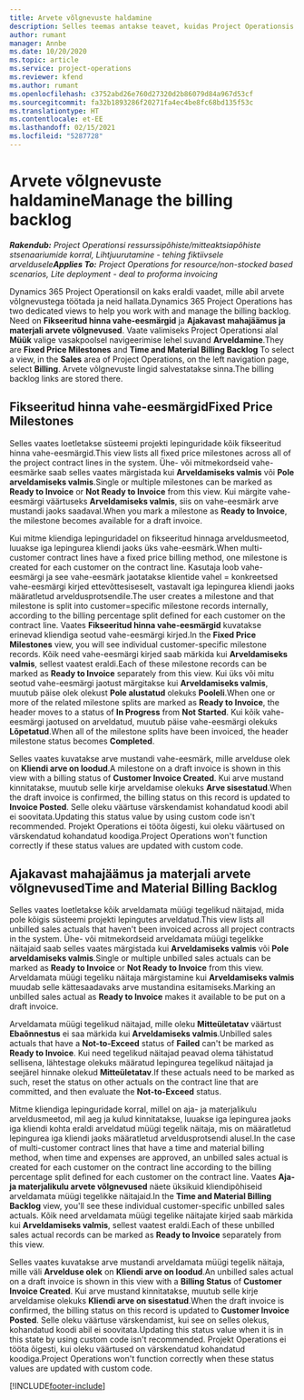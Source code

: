 ```yaml
---
title: Arvete võlgnevuste haldamine
description: Selles teemas antakse teavet, kuidas Project Operationsis arvete võlgnevusi vaadata ja nendega töötada.
author: rumant
manager: Annbe
ms.date: 10/20/2020
ms.topic: article
ms.service: project-operations
ms.reviewer: kfend
ms.author: rumant
ms.openlocfilehash: c3752abd26e760d27320d2b86079d84a967d53cf
ms.sourcegitcommit: fa32b1893286f20271fa4ec4be8fc68bd135f53c
ms.translationtype: HT
ms.contentlocale: et-EE
ms.lasthandoff: 02/15/2021
ms.locfileid: "5287728"
---
```

# <a name="manage-the-billing-backlog"></a><span data-ttu-id="a2ca0-103">Arvete võlgnevuste haldamine</span><span class="sxs-lookup"><span data-stu-id="a2ca0-103">Manage the billing backlog</span></span>

<span data-ttu-id="a2ca0-104">_**Rakendub:** Project Operationsi ressurssipõhiste/mitteaktsiapõhiste stsenaariumide korral,  Lihtjuurutamine - tehing fiktiivsele arveldusele_</span><span class="sxs-lookup"><span data-stu-id="a2ca0-104">_**Applies To:** Project Operations for resource/non-stocked based scenarios, Lite deployment - deal to proforma invoicing_</span></span>

<span data-ttu-id="a2ca0-105">Dynamics 365 Project Operationsil on kaks eraldi vaadet, mille abil arvete võlgnevustega töötada ja neid hallata.</span><span class="sxs-lookup"><span data-stu-id="a2ca0-105">Dynamics 365 Project Operations has two dedicated views to help you work with and manage the billing backlog.</span></span> <span data-ttu-id="a2ca0-106">Need on **Fikseeritud hinna vahe-eesmärgid** ja **Ajakavast mahajäämus ja materjali arvete võlgnevused**. Vaate valimiseks Project Operationsi alal **Müük** valige vasakpoolsel navigeerimise lehel suvand **Arveldamine**.</span><span class="sxs-lookup"><span data-stu-id="a2ca0-106">They are **Fixed Price Milestones** and **Time and Material Billing Backlog** To select a view, in the **Sales** area of Project Operations, on the left navigation page, select **Billing**.</span></span> <span data-ttu-id="a2ca0-107">Arvete võlgnevuste lingid salvestatakse sinna.</span><span class="sxs-lookup"><span data-stu-id="a2ca0-107">The billing backlog links are stored there.</span></span>

## <a name="fixed-price-milestones"></a><span data-ttu-id="a2ca0-108">Fikseeritud hinna vahe-eesmärgid</span><span class="sxs-lookup"><span data-stu-id="a2ca0-108">Fixed Price Milestones</span></span>

<span data-ttu-id="a2ca0-109">Selles vaates loetletakse süsteemi projekti lepinguridade kõik fikseeritud hinna vahe-eesmärgid.</span><span class="sxs-lookup"><span data-stu-id="a2ca0-109">This view lists all fixed price milestones across all of the project contract lines in the system.</span></span> <span data-ttu-id="a2ca0-110">Ühe- või mitmekordseid vahe-eesmärke saab selles vaates märgistada kui **Arveldamiseks valmis** või **Pole arveldamiseks valmis**.</span><span class="sxs-lookup"><span data-stu-id="a2ca0-110">Single or multiple milestones can be marked as **Ready to Invoice** or **Not Ready to Invoice** from this view.</span></span> <span data-ttu-id="a2ca0-111">Kui märgite vahe-eesmärgi väärtuseks **Arveldamiseks valmis**, siis on vahe-eesmärk arve mustandi jaoks saadaval.</span><span class="sxs-lookup"><span data-stu-id="a2ca0-111">When you mark a milestone as **Ready to Invoice**, the milestone becomes available for a draft invoice.</span></span>

<span data-ttu-id="a2ca0-112">Kui mitme kliendiga lepinguridadel on fikseeritud hinnaga arveldusmeetod, luuakse iga lepingurea kliendi jaoks üks vahe-eesmärk.</span><span class="sxs-lookup"><span data-stu-id="a2ca0-112">When multi-customer contract lines have a fixed price billing method, one milestone is created for each customer on the contract line.</span></span> <span data-ttu-id="a2ca0-113">Kasutaja loob vahe-eesmärgi ja see vahe-eesmärk jaotatakse klientide vahel = konkreetsed vahe-eesmärgi kirjed ettevõttesiseselt, vastavalt iga lepingurea kliendi jaoks määratletud arveldusprotsendile.</span><span class="sxs-lookup"><span data-stu-id="a2ca0-113">The user creates a milestone and that milestone is split into customer=specific milestone records internally, according to the billing percentage split defined for each customer on the contract line.</span></span> <span data-ttu-id="a2ca0-114">Vaates **Fikseeritud hinna vahe-eesmärgid** kuvatakse erinevad kliendiga seotud vahe-eesmärgi kirjed.</span><span class="sxs-lookup"><span data-stu-id="a2ca0-114">In the **Fixed Price Milestones** view, you will see individual customer-specific milestone records.</span></span> <span data-ttu-id="a2ca0-115">Kõik need vahe-eesmärgi kirjed saab märkida kui **Arveldamiseks valmis**, sellest vaatest eraldi.</span><span class="sxs-lookup"><span data-stu-id="a2ca0-115">Each of these milestone records can be marked as **Ready to Invoice** separately from this view.</span></span> <span data-ttu-id="a2ca0-116">Kui üks või mitu seotud vahe-eesmärgi jaotust märgitakse kui **Arveldamiseks valmis**, muutub päise olek olekust **Pole alustatud** olekuks  **Pooleli**.</span><span class="sxs-lookup"><span data-stu-id="a2ca0-116">When one or more of the related milestone splits are marked as **Ready to Invoice**, the header moves to a status of **In Progress** from **Not Started**.</span></span> <span data-ttu-id="a2ca0-117">Kui kõik vahe-eesmärgi jaotused on arveldatud, muutub päise vahe-eesmärgi olekuks **Lõpetatud**.</span><span class="sxs-lookup"><span data-stu-id="a2ca0-117">When all of the milestone splits have been invoiced, the header milestone status becomes **Completed**.</span></span>

<span data-ttu-id="a2ca0-118">Selles vaates kuvatakse arve mustandi vahe-eesmärk, mille arvelduse olek on **Kliendi arve on loodud**.</span><span class="sxs-lookup"><span data-stu-id="a2ca0-118">A milestone on a draft invoice is shown in this view with a billing status of **Customer Invoice Created**.</span></span> <span data-ttu-id="a2ca0-119">Kui arve mustand kinnitatakse, muutub selle kirje arveldamise olekuks **Arve sisestatud**.</span><span class="sxs-lookup"><span data-stu-id="a2ca0-119">When the draft invoice is confirmed, the billing status on this record is updated to **Invoice Posted**.</span></span> <span data-ttu-id="a2ca0-120">Selle oleku väärtuse värskendamist kohandatud koodi abil ei soovitata.</span><span class="sxs-lookup"><span data-stu-id="a2ca0-120">Updating this status value by using custom code isn't recommended.</span></span> <span data-ttu-id="a2ca0-121">Projekt Operations ei tööta õigesti, kui oleku väärtused on värskendatud kohandatud koodiga.</span><span class="sxs-lookup"><span data-stu-id="a2ca0-121">Project Operations won't function correctly if these status values are updated with custom code.</span></span>

## <a name="time-and-material-billing-backlog"></a><span data-ttu-id="a2ca0-122">Ajakavast mahajäämus ja materjali arvete võlgnevused</span><span class="sxs-lookup"><span data-stu-id="a2ca0-122">Time and Material Billing Backlog</span></span>

<span data-ttu-id="a2ca0-123">Selles vaates loetletakse kõik arveldamata müügi tegelikud näitajad, mida pole kõigis süsteemi projekti lepingutes arveldatud.</span><span class="sxs-lookup"><span data-stu-id="a2ca0-123">This view lists all unbilled sales actuals that haven't been invoiced across all project contracts in the system.</span></span> <span data-ttu-id="a2ca0-124">Ühe- või mitmekordseid arveldamata müügi tegelikke näitajaid saab selles vaates märgistada kui **Arveldamiseks valmis** või **Pole arveldamiseks valmis**.</span><span class="sxs-lookup"><span data-stu-id="a2ca0-124">Single or multiple unbilled sales actuals can be marked as **Ready to Invoice** or **Not Ready to Invoice** from this view.</span></span> <span data-ttu-id="a2ca0-125">Arveldamata müügi tegeliku näitaja märgistamine kui **Arveldamiseks valmis** muudab selle kättesaadavaks arve mustandina esitamiseks.</span><span class="sxs-lookup"><span data-stu-id="a2ca0-125">Marking an unbilled sales actual as **Ready to Invoice** makes it available to be put on a draft invoice.</span></span>

<span data-ttu-id="a2ca0-126">Arveldamata müügi tegelikud näitajad, mille oleku **Mitteületatav** väärtust **Ebaõnnestus** ei saa märkida kui **Arveldamiseks valmis**.</span><span class="sxs-lookup"><span data-stu-id="a2ca0-126">Unbilled sales actuals that have a **Not-to-Exceed** status of **Failed** can't be marked as **Ready to Invoice**.</span></span> <span data-ttu-id="a2ca0-127">Kui need tegelikud näitajad peavad olema tähistatud sellisena, lähtestage olekuks määratud lepingurea tegelikud näitajad ja seejärel hinnake olekud **Mitteületatav**.</span><span class="sxs-lookup"><span data-stu-id="a2ca0-127">If these actuals need to be marked as such, reset the status on other actuals on the contract line that are committed, and then evaluate the **Not-to-Exceed** status.</span></span>

<span data-ttu-id="a2ca0-128">Mitme kliendiga lepinguridade korral, millel on aja- ja materjalikulu arveldusmeetod, mil aeg ja kulud kinnitatakse, luuakse iga lepingurea jaoks iga kliendi kohta eraldi arveldatud müügi tegelik näitaja, mis on määratletud lepingurea iga kliendi jaoks määratletud arveldusprotsendi alusel.</span><span class="sxs-lookup"><span data-stu-id="a2ca0-128">In the case of multi-customer contract lines that have a time and material billing method, when time and expenses are approved, an unbilled sales actual is created for each customer on the contract line according to the billing percentage split defined for each customer on the contract line.</span></span> <span data-ttu-id="a2ca0-129">Vaates **Aja- ja materjalikulu arvete võlgnevused** näete üksikuid kliendipõhiseid arveldamata müügi tegelikke näitajaid.</span><span class="sxs-lookup"><span data-stu-id="a2ca0-129">In the **Time and Material Billing Backlog** view, you'll see these individual customer-specific unbilled sales actuals.</span></span> <span data-ttu-id="a2ca0-130">Kõik need arveldamata müügi tegelike näitajate kirjed saab märkida kui **Arveldamiseks valmis**, sellest vaatest eraldi.</span><span class="sxs-lookup"><span data-stu-id="a2ca0-130">Each of these unbilled sales actual records can be marked as **Ready to Invoice** separately from this view.</span></span>

<span data-ttu-id="a2ca0-131">Selles vaates kuvatakse arve mustandi arveldamata müügi tegelik näitaja, mille väli **Arvelduse olek** on **Kliendi arve on loodud**.</span><span class="sxs-lookup"><span data-stu-id="a2ca0-131">An unbilled sales actual on a draft invoice is shown in this view with a **Billing Status** of **Customer Invoice Created**.</span></span> <span data-ttu-id="a2ca0-132">Kui arve mustand kinnitatakse, muutub selle kirje arveldamise olekuks **Kliendi arve on sisestatud**.</span><span class="sxs-lookup"><span data-stu-id="a2ca0-132">When the draft invoice is confirmed, the billing status on this record is updated to **Customer Invoice Posted**.</span></span> <span data-ttu-id="a2ca0-133">Selle oleku väärtuse värskendamist, kui see on selles olekus, kohandatud koodi abil ei soovitata.</span><span class="sxs-lookup"><span data-stu-id="a2ca0-133">Updating this status value when it is in this state by using custom code isn't recommended.</span></span> <span data-ttu-id="a2ca0-134">Projekt Operations ei tööta õigesti, kui oleku väärtused on värskendatud kohandatud koodiga.</span><span class="sxs-lookup"><span data-stu-id="a2ca0-134">Project Operations won't function correctly when these status values are updated with custom code.</span></span>


[!INCLUDE[footer-include](../includes/footer-banner.md)]